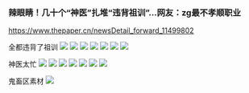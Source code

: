 ### 辣眼睛！几十个“神医”扎堆“违背祖训”…网友：zg最不孝顺职业
https://www.thepaper.cn/newsDetail_forward_11499802

全都违背了祖训
<img src="https://imagepphcloud.thepaper.cn/pph/image/117/641/752.jpg">
<img src="https://imagepphcloud.thepaper.cn/pph/image/117/641/754.jpg">
<img src="https://imagepphcloud.thepaper.cn/pph/image/117/641/756.jpg">
<img src="https://imagepphcloud.thepaper.cn/pph/image/117/641/758.jpg">
<img src="https://imagepphcloud.thepaper.cn/pph/image/117/641/764.jpg">
<img src="https://imagepphcloud.thepaper.cn/pph/image/117/641/772.jpg">
<img src="https://imagepphcloud.thepaper.cn/pph/image/117/641/798.jpg">

神医太忙
<img src="https://imagepphcloud.thepaper.cn/pph/image/117/641/803.jpg">
<img src="https://imagepphcloud.thepaper.cn/pph/image/117/641/805.jpg">
<img src="https://imagepphcloud.thepaper.cn/pph/image/117/641/811.jpg">
<img src="https://imagepphcloud.thepaper.cn/pph/image/117/641/898.jpg">
<img src="https://imagepphcloud.thepaper.cn/pph/image/117/641/904.jpg">
<img src="https://imagepphcloud.thepaper.cn/pph/image/117/641/906.jpg">
<img src="https://imagepphcloud.thepaper.cn/pph/image/117/641/910.jpg">

鬼畜区素材
<img src="https://imagepphcloud.thepaper.cn/pph/image/117/641/916.jpg">
